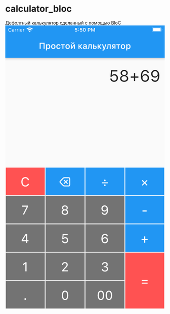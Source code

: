 # calculator_bloc

Дефолтный калькулятор сделанный с помощью BloC 
![Пример](readmeContent/screenshot.png)
